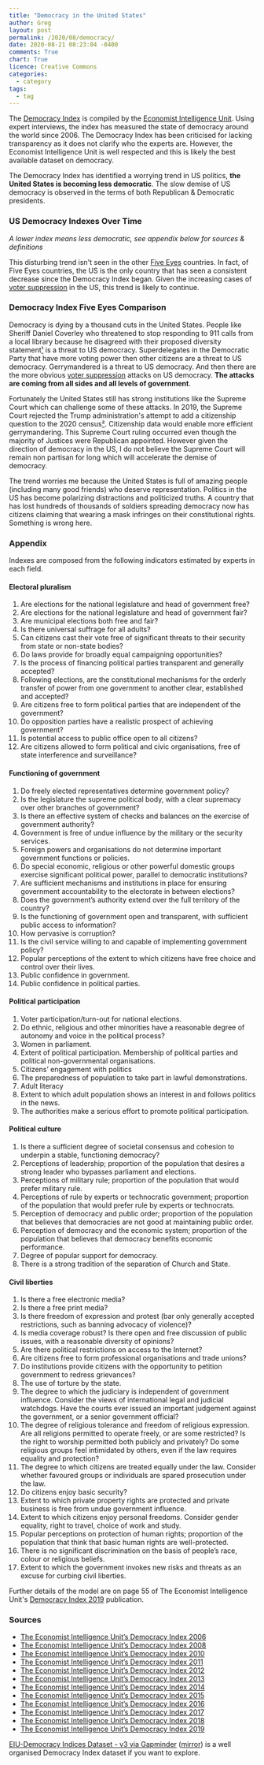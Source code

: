 ```yaml
---
title: "Democracy in the United States"
author: Greg
layout: post
permalink: /2020/08/democracy/
date: 2020-08-21 08:23:04 -0400
comments: True
chart: True
licence: Creative Commons
categories:
  - category
tags:
  - tag
---
```


The [Democracy Index](https://en.wikipedia.org/wiki/Democracy_Index) is compiled by the [Economist Intelligence Unit](https://en.wikipedia.org/wiki/Economist_Intelligence_Unit). Using expert interviews, the index has measured the state of democracy around the world since 2006. The Democracy Index has been criticised for lacking transparency as it does not clarify who the experts are. However, the Economist Intelligence Unit is well respected and this is likely the best available dataset on democracy.

The Democracy Index has identified a worrying trend in US politics, **the United States is becoming less democratic**. The slow demise of US democracy is observed in the terms of both Republican & Democratic presidents.

### US Democracy Indexes Over Time
*A lower index means less democratic, see appendix below for sources & definitions*
<canvas id="usDemocracyChart" width="400" height="200"></canvas>

This disturbing trend isn't seen in the other [Five Eyes](https://en.wikipedia.org/wiki/Five_Eyes) countries. In fact, of Five Eyes countries, the US is the only country that has seen a consistent decrease since the Democracy Index began. Given the increasing cases of [voter suppression](https://en.wikipedia.org/wiki/Voter_suppression_in_the_United_States) in the US, this trend is likely to continue. 

### Democracy Index Five Eyes Comparison
<canvas id="worldDemocracyChart" width="400" height="200"></canvas>

Democracy is dying by a thousand cuts in the United States. People like Sheriff Daniel Coverley who threatened to stop responding to 911 calls from a local library because he disagreed with their proposed diversity statement[¹](https://atlantablackstar.com/2020/07/31/nevada-sheriff-threatens-to-ignore-911-calls-from-library-after-pro-blm-statement-please-do-not-feel-the-need-to-call-911-a-or-help/) is a threat to US democracy. Superdelegates in the Democratic Party that have more voting power then other citizens are a threat to US democracy. Gerrymandered is a threat to US democracy. And then there are the more obvious [voter suppression](https://en.wikipedia.org/wiki/Voter_suppression_in_the_United_States) attacks on US democracy. **The attacks are coming from all sides and all levels of government**.

Fortunately the United States still has strong institutions like the Supreme Court which can challenge some of these attacks. In 2019, the Supreme Court rejected the Trump administration's attempt to add a citizenship question to the 2020 census[²](https://www.cbc.ca/news/world/scotus-decisions-census-gerrymandering-1.5192086). Citizenship data would enable more efficient gerrymandering. This Supreme Court ruling occurred even though the majority of Justices were Republican appointed. However given the direction of democracy in the US, I do not believe the Supreme Court will remain non partisan for long which will accelerate the demise of democracy. 

The trend worries me because the United States is full of amazing people (including many good friends) who deserve representation. Politics in the US has become polarizing distractions and politicized truths. A country that has lost hundreds of thousands of soldiers spreading democracy now has citizens claiming that wearing a mask infringes on their constitutional rights. Something is wrong here.

### Appendix

Indexes are composed from the following indicators estimated by experts in each field.

#### Electoral pluralism
1. Are elections for the national legislature and head of government free?
2. Are elections for the national legislature and head of government fair?
3. Are municipal elections both free and fair?
4. Is there universal suffrage for all adults?
5. Can citizens cast their vote free of significant threats to their security from state or non-state bodies?
6. Do laws provide for broadly equal campaigning opportunities?
7. Is the process of financing political parties transparent and generally accepted?
8. Following elections, are the constitutional mechanisms for the orderly transfer of power from one government to another clear, established and accepted?
9. Are citizens free to form political parties that are independent of the government?
10. Do opposition parties have a realistic prospect of achieving government?
11. Is potential access to public office open to all citizens?
12. Are citizens allowed to form political and civic organisations, free of state interference and surveillance?

#### Functioning of government 
1. Do freely elected representatives determine government policy?
2. Is the legislature the supreme political body, with a clear supremacy over other branches of government?
3. Is there an effective system of checks and balances on the exercise of government authority?
4. Government is free of undue influence by the military or the security services.
5. Foreign powers and organisations do not determine important government functions or policies.
6. Do special economic, religious or other powerful domestic groups exercise significant political power, parallel to democratic institutions?
7. Are sufficient mechanisms and institutions in place for ensuring government accountability to the electorate in between elections?
8. Does the government’s authority extend over the full territory of the country?
9. Is the functioning of government open and transparent, with sufficient public access to information?
10. How pervasive is corruption?
11. Is the civil service willing to and capable of implementing government policy?
12. Popular perceptions of the extent to which citizens have free choice and control over their lives.
13. Public confidence in government.
14. Public confidence in political parties.

#### Political participation
1. Voter participation/turn-out for national elections.
2. Do ethnic, religious and other minorities have a reasonable degree of autonomy and voice in the political process?
3. Women in parliament.
4. Extent of political participation. Membership of political parties and political non-governmental organisations.
5. Citizens’ engagement with politics
6. The preparedness of population to take part in lawful demonstrations.
7. Adult literacy
8. Extent to which adult population shows an interest in and follows politics in the news.
9. The authorities make a serious effort to promote political participation.

#### Political culture
1. Is there a sufficient degree of societal consensus and cohesion to underpin a stable, functioning democracy?
2. Perceptions of leadership; proportion of the population that desires a strong leader who bypasses parliament and elections.
3. Perceptions of military rule; proportion of the population that would prefer military rule.
4. Perceptions of rule by experts or technocratic government; proportion of the population that would prefer rule by experts or technocrats.
5. Perception of democracy and public order; proportion of the population that believes that democracies are not good at maintaining public order.
6. Perception of democracy and the economic system; proportion of the population that believes that democracy benefits economic performance.
7. Degree of popular support for democracy.
8. There is a strong tradition of the separation of Church and State.

#### Civil liberties
1. Is there a free electronic media?
2. Is there a free print media?
3. Is there freedom of expression and protest (bar only generally accepted restrictions, such as banning advocacy of violence)?
4. Is media coverage robust? Is there open and free discussion of public issues, with a reasonable diversity of opinions?
5. Are there political restrictions on access to the Internet?
6. Are citizens free to form professional organisations and trade unions?
7. Do institutions provide citizens with the opportunity to petition government to redress grievances?
8. The use of torture by the state.
9. The degree to which the judiciary is independent of government influence. Consider the views of international legal and judicial watchdogs. Have the courts ever issued an important judgement against the government, or a senior government official?
10. The degree of religious tolerance and freedom of religious expression. Are all religions permitted to operate freely, or are some restricted? Is the right to worship permitted both publicly and privately? Do some religious groups feel intimidated by others, even if the law requires equality and protection?
11. The degree to which citizens are treated equally under the law. Consider whether favoured groups or individuals are spared prosecution under the law.
12. Do citizens enjoy basic security?
13. Extent to which private property rights are protected and private business is free from undue government influence.
14. Extent to which citizens enjoy personal freedoms. Consider gender equality, right to travel, choice of work and study.
15. Popular perceptions on protection of human rights; proportion of the population that think that basic human rights are well-protected.
16. There is no significant discrimination on the basis of people’s race, colour or religious beliefs.
17. Extent to which the government invokes new risks and threats as an excuse for curbing civil liberties.

Further details of the model are on page 55 of The Economist Intelligence Unit's [Democracy Index 2019](/wp-content/uploads/2020/08/Democracy-Index-2019.pdf) publication.

### Sources

 - [The Economist Intelligence Unit’s Democracy Index 2006](https://www.economist.com/media/pdf/DEMOCRACY_INDEX_2007_v3.pdf)
 - [The Economist Intelligence Unit’s Democracy Index 2008](http://graphics.eiu.com/pdf/democracy%20index%202008.pdf)
 - [The Economist Intelligence Unit’s Democracy Index 2010](https://graphics.eiu.com/PDF/Democracy_Index_2010_web.pdf)
 - [The Economist Intelligence Unit’s Democracy Index 2011](https://www.sida.se/globalassets/global/about-sida/sa-arbetar-vi/eiu_democracy_index_dec2011.pdf)
 - [The Economist Intelligence Unit’s Democracy Index 2012](https://archive.org/details/F6465DemocracyIndex2012/page/n0)
 - [The Economist Intelligence Unit’s Democracy Index 2013](https://siyosat.files.wordpress.com/2014/10/democracy_index_2013_web-2.pdf)
 - [The Economist Intelligence Unit’s Democracy Index 2014](https://www.sudestada.com.uy/Content/Articles/421a313a-d58f-462e-9b24-2504a37f6b56/Democracy-index-2014.pdf)
 - [The Economist Intelligence Unit’s Democracy Index 2015](https://www.yabiladi.com/img/content/EIU-Democracy-Index-2015.pdf)
 - [The Economist Intelligence Unit’s Democracy Index 2016](https://www.documentcloud.org/documents/3673454-Democracy-Index-2016.html)
 - [The Economist Intelligence Unit’s Democracy Index 2017](https://pages.eiu.com/rs/753-RIQ-438/images/Democracy_Index_2017.pdf)
 - [The Economist Intelligence Unit’s Democracy Index 2018](https://www.eiu.com/topic/democracy-index)
 - [The Economist Intelligence Unit’s Democracy Index 2019](http://www.eiu.com/Handlers/WhitepaperHandler.ashx?fi=Democracy-Index-2019.pdf&mode=wp&campaignid=democracyindex2019)

[EIU-Democracy Indices Dataset - v3 via Gapminder](https://docs.google.com/spreadsheets/d/1d0noZrwAWxNBTDSfDgG06_aLGWUz4R6fgDhRaUZbDzE/edit#gid=935776888) ([mirror](https://docs.google.com/spreadsheets/d/1oBib9N6fJv-pWIqsShweCUFaZIiqhxqDnbGIZyDjNbs/edit?usp=sharing)) is a well organised Democracy Index dataset if you want to explore.

<script>
  var usChartData = {
      datasets: [
        {
          fill: false,
          label: 'Electoral process & pluralism',
          data: [
            {
              t: new Date('2006-01-01 00:00:00'),
              y: 87.5
            }, {
              t: new Date('2008-01-01 00:00:00'),
              y: 87.5
            }, {
              t: new Date('2010-01-01 00:00:00'),
              y: 91.7
            }, {
              t: new Date('2011-01-01 00:00:00'),
              y: 91.7
            }, {
              t: new Date('2012-01-01 00:00:00'),
              y: 91.7
            }, {
              t: new Date('2013-01-01 00:00:00'),
              y: 91.7
            }, {
              t: new Date('2014-01-01 00:00:00'),
              y: 91.7
            }, {
              t: new Date('2015-01-01 00:00:00'),
              y: 91.7
            }, {
              t: new Date('2016-01-01 00:00:00'),
              y: 91.7
            }, {
              t: new Date('2017-01-01 00:00:00'),
              y: 91.7
            }, {
              t: new Date('2018-01-01 00:00:00'),
              y: 91.7
            }, {
              t: new Date('2019-01-01 00:00:00'),
              y: 91.7
            }
          ],
          borderColor: '#247ba0',
          borderWidth: 3
        }, {
          fill: false,
          label: 'Functioning of government',
          data: [
            {
              t: new Date('2006-01-01 00:00:00'),
              y: 78.6
            }, {
              t: new Date('2008-01-01 00:00:00'),
              y: 78.6
            }, {
              t: new Date('2010-01-01 00:00:00'),
              y: 78.6
            }, {
              t: new Date('2011-01-01 00:00:00'),
              y: 75.0
            }, {
              t: new Date('2012-01-01 00:00:00'),
              y: 75.0
            }, {
              t: new Date('2013-01-01 00:00:00'),
              y: 75.0
            }, {
              t: new Date('2014-01-01 00:00:00'),
              y: 75.0
            }, {
              t: new Date('2015-01-01 00:00:00'),
              y: 75.0
            }, {
              t: new Date('2016-01-01 00:00:00'),
              y: 71.4
            }, {
              t: new Date('2017-01-01 00:00:00'),
              y: 71.4
            }, {
              t: new Date('2018-01-01 00:00:00'),
              y: 71.4
            }, {
              t: new Date('2019-01-01 00:00:00'),
              y: 71.4
            }
          ],
          borderColor: '#f25f5c',
          borderWidth: 3
        }, {
          fill: false,
          label: 'Political participation',
          data: [
            {
              t: new Date('2006-01-01 00:00:00'),
              y: 72.2
            }, {
              t: new Date('2008-01-01 00:00:00'),
              y: 72.2
            }, {
              t: new Date('2010-01-01 00:00:00'),
              y: 72.2
            }, {
              t: new Date('2011-01-01 00:00:00'),
              y: 72.2
            }, {
              t: new Date('2012-01-01 00:00:00'),
              y: 72.2
            }, {
              t: new Date('2013-01-01 00:00:00'),
              y: 72.2
            }, {
              t: new Date('2014-01-01 00:00:00'),
              y: 72.2
            }, {
              t: new Date('2015-01-01 00:00:00'),
              y: 72.2
            }, {
              t: new Date('2016-01-01 00:00:00'),
              y: 72.2
            }, {
              t: new Date('2017-01-01 00:00:00'),
              y: 72.2
            }, {
              t: new Date('2018-01-01 00:00:00'),
              y: 77.8
            }, {
              t: new Date('2019-01-01 00:00:00'),
              y: 77.8
            }
          ],
          borderColor: '#ffe066',
          borderWidth: 3
        }, {
          fill: false,
          label: 'Political culture',
          data: [
            {
              t: new Date('2006-01-01 00:00:00'),
              y: 87.5
            }, {
              t: new Date('2008-01-01 00:00:00'),
              y: 87.5
            }, {
              t: new Date('2010-01-01 00:00:00'),
              y: 81.3
            }, {
              t: new Date('2011-01-01 00:00:00'),
              y: 81.3
            }, {
              t: new Date('2012-01-01 00:00:00'),
              y: 81.3
            }, {
              t: new Date('2013-01-01 00:00:00'),
              y: 81.3
            }, {
              t: new Date('2014-01-01 00:00:00'),
              y: 81.3
            }, {
              t: new Date('2015-01-01 00:00:00'),
              y: 81.3
            }, {
              t: new Date('2016-01-01 00:00:00'),
              y: 81.3
            }, {
              t: new Date('2017-01-01 00:00:00'),
              y: 81.3
            }, {
              t: new Date('2018-01-01 00:00:00'),
              y: 75.0
            }, {
              t: new Date('2019-01-01 00:00:00'),
              y: 75.0
            }
          ],
          borderColor: '#70c1b3',
          borderWidth: 3
        }, {
          fill: false,
          label: 'Civil liberties',
          data: [
            {
              t: new Date('2006-01-01 00:00:00'),
              y: 85.3
            }, {
              t: new Date('2008-01-01 00:00:00'),
              y: 85.3
            }, {
              t: new Date('2010-01-01 00:00:00'),
              y: 85.3
            }, {
              t: new Date('2011-01-01 00:00:00'),
              y: 85.3
            }, {
              t: new Date('2012-01-01 00:00:00'),
              y: 85.3
            }, {
              t: new Date('2013-01-01 00:00:00'),
              y: 85.3
            }, {
              t: new Date('2014-01-01 00:00:00'),
              y: 85.3
            }, {
              t: new Date('2015-01-01 00:00:00'),
              y: 82.4
            }, {
              t: new Date('2016-01-01 00:00:00'),
              y: 82.4
            }, {
              t: new Date('2017-01-01 00:00:00'),
              y: 82.4
            }, {
              t: new Date('2018-01-01 00:00:00'),
              y: 82.4
            }, {
              t: new Date('2019-01-01 00:00:00'),
              y: 82.4
            }
          ],
          borderColor: '#3c1642',
          borderWidth: 3
        }
      ]
    }
  var ctx1 = document.getElementById("usDemocracyChart").getContext("2d");
  var usChart = new Chart(ctx1, {
    type: 'line',
    data: usChartData,
    options: {
      annotation: {
        events: ["click"],
        annotations: [
          {
            drawTime: "beforeDatasetsDraw",
            type: "box",
            xScaleID: "x-axis-0",
            yScaleID: "y-axis-0",
            xMin: new Date('2006-01-01 00:00:00'),
            xMax: new Date('2008-01-01 00:00:00'),
            yMin: 70,
            yMax: 100,
            backgroundColor: "rgba(233, 20, 29, 0.3)",
            borderColor: "rgb(233, 20, 29)",
            borderWidth: 0,
          }, {
            drawTime: "afterDatasetsDraw",
            type: "line",
            mode: "vertical",
            scaleID: "x-axis-0",
            value: new Date('2007-01-01 00:00:00'),
            borderColor: "rgba(0,0,0,0)",
            borderWidth: 0,
            label: {
              backgroundColor: "red",
              content: "Bush",
              enabled: true,
              position: "top"
            },
          }, {
            drawTime: "beforeDatasetsDraw",
            type: "box",
            xScaleID: "x-axis-0",
            yScaleID: "y-axis-0",
            xMin: new Date('2008-01-01 00:00:00'),
            xMax: new Date('2016-01-01 00:00:00'),
            yMin: 70,
            yMax: 100,
            backgroundColor: "rgba(0, 21, 188, 0.3)",
            borderColor: "rgb(0, 21, 188)",
            borderWidth: 0,
          }, {
            drawTime: "afterDatasetsDraw",
            type: "line",
            mode: "vertical",
            scaleID: "x-axis-0",
            value: new Date('2012-01-01 00:00:00'),
            borderColor: "rgba(0,0,0,0)",
            borderWidth: 0,
            label: {
              backgroundColor: "blue",
              content: "Obama",
              enabled: true,
              position: "top"
            },
          }, {
            drawTime: "beforeDatasetsDraw",
            type: "box",
            xScaleID: "x-axis-0",
            yScaleID: "y-axis-0",
            xMin: new Date('2016-01-01 00:00:00'),
            xMax: new Date('2019-01-01 00:00:00'),
            yMin: 70,
            yMax: 100,
            backgroundColor: "rgba(233, 20, 29, 0.3)",
            borderColor: "rgb(233, 20, 29)",
            borderWidth: 0,
          }, {
            drawTime: "afterDatasetsDraw",
            type: "line",
            mode: "vertical",
            scaleID: "x-axis-0",
            value: new Date('2017-07-01 00:00:00'),
            borderColor: "rgba(0,0,0,0)",
            borderWidth: 0,
            label: {
              backgroundColor: "red",
              content: "Trump",
              enabled: true,
              position: "top"
            },
          }
        ]
      },
      elements: {
        point: {
          radius: 0
        }
      },
      scales: {
        xAxes: [{
          type: 'time',
          time: {
            unit: 'year'
          }
        }],
        yAxes: [{
          scaleLabel: {
            display: true,
            labelString: 'Index'
          },
          ticks: {
            suggestedMin: 70,
            suggestedMax: 100
          }
        }]
      }
    }
  });
</script>

<script>
var worldChartData = {
      datasets: [
        {
          fill: false,
          label: 'Australia',
          data: [
            {
              t: new Date('2006-01-01 00:00:00'),
              y: 90.90
            }, {
              t: new Date('2007-01-01 00:00:00'),
              y: 90.90
            }, {
              t: new Date('2008-01-01 00:00:00'),
              y: 90.90
            }, {
              t: new Date('2009-01-01 00:00:00'),
              y: 91.55
            }, {
              t: new Date('2010-01-01 00:00:00'),
              y: 92.20
            }, {
              t: new Date('2011-01-01 00:00:00'),
              y: 92.20
            }, {
              t: new Date('2012-01-01 00:00:00'),
              y: 92.20
            }, {
              t: new Date('2013-01-01 00:00:00'),
              y: 91.30
            }, {
              t: new Date('2014-01-01 00:00:00'),
              y: 90.10
            }, {
              t: new Date('2015-01-01 00:00:00'),
              y: 90.10
            }, {
              t: new Date('2016-01-01 00:00:00'),
              y: 90.10
            }, {
              t: new Date('2017-01-01 00:00:00'),
              y: 90.90
            }, {
              t: new Date('2018-01-01 00:00:00'),
              y: 90.90
            }, {
              t: new Date('2019-01-01 00:00:00'),
              y: 90.90
            }
          ],
          borderColor: '#247ba0',
          borderWidth: 3
        }, {
          fill: false,
          label: 'Canada',
          data: [
            {
              t: new Date('2006-01-01 00:00:00'),
              y: 90.7
            }, {
              t: new Date('2008-01-01 00:00:00'),
              y: 90.7
            }, {
              t: new Date('2010-01-01 00:00:00'),
              y: 90.8
            }, {
              t: new Date('2011-01-01 00:00:00'),
              y: 90.8
            }, {
              t: new Date('2012-01-01 00:00:00'),
              y: 90.8
            }, {
              t: new Date('2013-01-01 00:00:00'),
              y: 90.8
            }, {
              t: new Date('2014-01-01 00:00:00'),
              y: 90.8
            }, {
              t: new Date('2015-01-01 00:00:00'),
              y: 90.8
            }, {
              t: new Date('2016-01-01 00:00:00'),
              y: 91.5
            }, {
              t: new Date('2017-01-01 00:00:00'),
              y: 91.5
            }, {
              t: new Date('2018-01-01 00:00:00'),
              y: 91.5
            }, {
              t: new Date('2019-01-01 00:00:00'),
              y: 92.2
            }
          ],
          borderColor: '#f25f5c',
          borderWidth: 3
        }, {
          fill: false,
          label: 'New Zealand',
          data: [
            {
              t: new Date('2006-01-01 00:00:00'),
              y: 90.10
            }, {
              t: new Date('2008-01-01 00:00:00'),
              y: 91.90
            }, {
              t: new Date('2010-01-01 00:00:00'),
              y: 92.60
            }, {
              t: new Date('2011-01-01 00:00:00'),
              y: 92.60
            }, {
              t: new Date('2012-01-01 00:00:00'),
              y: 92.60
            }, {
              t: new Date('2013-01-01 00:00:00'),
              y: 92.60
            }, {
              t: new Date('2014-01-01 00:00:00'),
              y: 92.60
            }, {
              t: new Date('2015-01-01 00:00:00'),
              y: 92.60
            }, {
              t: new Date('2016-01-01 00:00:00'),
              y: 92.60
            }, {
              t: new Date('2017-01-01 00:00:00'),
              y: 92.60
            }, {
              t: new Date('2018-01-01 00:00:00'),
              y: 92.60
            }, {
              t: new Date('2019-01-01 00:00:00'),
              y: 92.60
            }
          ],
          borderColor: '#ffe066',
          borderWidth: 3
        }, {
          fill: false,
          label: 'United Kingdom',
          data: [
            {
              t: new Date('2006-01-01 00:00:00'),
              y: 80.80
            }, {
              t: new Date('2008-01-01 00:00:00'),
              y: 81.50
            }, {
              t: new Date('2010-01-01 00:00:00'),
              y: 81.60
            }, {
              t: new Date('2011-01-01 00:00:00'),
              y: 81.60
            }, {
              t: new Date('2012-01-01 00:00:00'),
              y: 82.10
            }, {
              t: new Date('2013-01-01 00:00:00'),
              y: 83.10
            }, {
              t: new Date('2014-01-01 00:00:00'),
              y: 83.10
            }, {
              t: new Date('2015-01-01 00:00:00'),
              y: 83.10
            }, {
              t: new Date('2016-01-01 00:00:00'),
              y: 83.60
            }, {
              t: new Date('2017-01-01 00:00:00'),
              y: 85.30
            }, {
              t: new Date('2018-01-01 00:00:00'),
              y: 85.30
            }, {
              t: new Date('2019-01-01 00:00:00'),
              y: 85.20
            }
          ],
          borderColor: '#70c1b3',
          borderWidth: 3
        }, {
          fill: false,
          label: 'United States',
          data: [
            {
              t: new Date('2006-01-01 00:00:00'),
              y: 82.2
            }, {
              t: new Date('2008-01-01 00:00:00'),
              y: 82.2
            }, {
              t: new Date('2010-01-01 00:00:00'),
              y: 81.8
            }, {
              t: new Date('2011-01-01 00:00:00'),
              y: 81.1
            }, {
              t: new Date('2012-01-01 00:00:00'),
              y: 81.1
            }, {
              t: new Date('2013-01-01 00:00:00'),
              y: 81.1
            }, {
              t: new Date('2014-01-01 00:00:00'),
              y: 81.1
            }, {
              t: new Date('2015-01-01 00:00:00'),
              y: 80.5
            }, {
              t: new Date('2016-01-01 00:00:00'),
              y: 79.8
            }, {
              t: new Date('2017-01-01 00:00:00'),
              y: 79.8
            }, {
              t: new Date('2018-01-01 00:00:00'),
              y: 79.6
            }, {
              t: new Date('2019-01-01 00:00:00'),
              y: 79.6
            }
          ],
          borderColor: '#3c1642',
          borderWidth: 3
        }
      ]
    }
  var ctx2 = document.getElementById("worldDemocracyChart").getContext("2d");
  var worldChart = new Chart(ctx2, {
    type: 'line',
    data: worldChartData,
    options: {
      elements: {
        point: {
          radius: 0
        }
      },
      scales: {
        xAxes: [{
          type: 'time',
          time: {
            unit: 'year'
          }
        }],
        yAxes: [{
          scaleLabel: {
            display: true,
            labelString: 'Index'
          },
          ticks: {
            suggestedMin: 75,
            suggestedMax: 100
          }
        }]
      }
    }
  });
</script>
